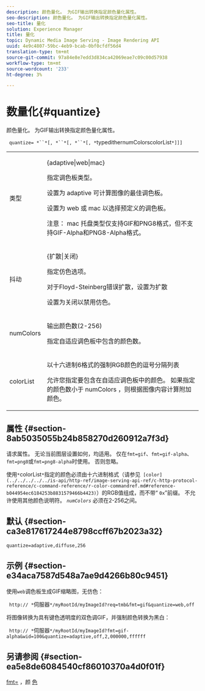 ```yaml
---
description: 颜色量化。 为GIF输出转换指定颜色量化属性。
seo-description: 颜色量化。 为GIF输出转换指定颜色量化属性。
seo-title: 量化
solution: Experience Manager
title: 量化
topic: Dynamic Media Image Serving - Image Rendering API
uuid: 4e9c4807-59bc-4eb9-bcab-0bf0cfdf56d4
translation-type: tm+mt
source-git-commit: 97a84e8e7edd3d834ca42069eae7c09c00d57938
workflow-type: tm+mt
source-wordcount: '233'
ht-degree: 3%

---
```



# 数量化{#quantize}

颜色量化。 为GIF输出转换指定颜色量化属性。

` quantize= *``*[, *``*[, *``*[, *`typedithernumColorscolorList`*]]]`

<table id="table_A669A9058C8043A5BAE80B03A13B015B"> 
 <tbody> 
  <tr> 
   <td colname="col1"> <p> <span class="codeph"> <span class="varname"> 类型  </span> </span> </p> </td> 
   <td colname="col2"> <p> <span class="codeph"> {adaptive|web|mac}  </span> </p> <p>指定调色板类型。 </p> <p>设置为<span class="codeph"> adaptive </span>可计算图像的最佳调色板。 </p> <p>设置为<span class="codeph"> web </span>或<span class="codeph"> mac </span>以选择预定义的调色板。 </p> <p> <p>注意： <span class="codeph"> mac </span>托盘类型仅支持GIF和PNG8格式，但不支持GIF-Alpha和PNG8-Alpha格式。 </p> </p> </td> 
  </tr> 
  <tr> 
   <td colname="col1"> <p> <span class="codeph"> <span class="varname"> 抖动  </span> </span> </p> </td> 
   <td colname="col2"> <p> <span class="codeph"> {扩散|关闭}  </span> </p> <p>指定仿色选项。 </p> <p>对于Floyd-Steinberg错误扩散，设置为<span class="codeph">扩散</span> </p> <p>设置为<span class="codeph">关闭</span>以禁用仿色。 </p> </td> 
  </tr> 
  <tr> 
   <td colname="col1"> <p> <span class="codeph"> <span class="varname"> numColors  </span> </span> </p> </td> 
   <td colname="col2"> <p>输出颜色数(2-256) </p> <p>指定<span class="codeph">自适应</span>调色板中包含的颜色数。 </p> </td> 
  </tr> 
  <tr> 
   <td colname="col1"> <p> <span class="codeph"> <span class="varname"> colorList  </span> </span> </p> </td> 
   <td colname="col2"> <p>以十六进制6格式的强制RGB颜色的逗号分隔列表 </p> <p>允许您指定要包含在<span class="codeph">自适应</span>调色板中的颜色。 如果指定的颜色数小于<span class="codeph"> <span class="varname"> numColors </span> </span>，则根据图像内容计算附加颜色。 </p> </td> 
  </tr> 
 </tbody> 
</table>

## 属性 {#section-8ab5035055b24b858270d260912a7f3d}

请求属性。 无论当前图层设置如何，均适用。 仅在`fmt=gif`、`fmt=gif-alpha`、`fmt=png8`或`fmt=png8-alpha`时使用。 否则忽略。

使用`*`colorList`*`指定的颜色必须由十六进制格式（请参见` [color](../../../../../is-api/http-ref/image-serving-api-ref/c-http-protocol-reference/c-command-reference/r-color-commandref.md#reference-b044954ec6184253b8831579466b4423)`）的RGB值组成，而不带“ `0x`”前缀。 不允许使用其他颜色说明符。 *`numColors`* 必须在2-256之间。

## 默认 {#section-ca3e817617244e8798ccff67b2023a32}

`quantize=adaptive,diffuse,256`

## 示例 {#section-e34aca7587d548a7ae9d4266b80c9451}

使用`web`调色板生成GIF缩略图，无仿色：

` http:// *`伺服器`*/myRootId/myImageId?req=tmb&fmt=gif&quantize=web,off`

将图像转换为具有键色透明度的双色调GIF，并强制颜色转换为黑白：

` http:// *`伺服器`*/myRootId/myImageId?fmt=gif-alpha&wid=100&quantize=adaptive,off,2,000000,ffffff`

## 另请参阅 {#section-ea5e8de6084540cf86010370a4d0f01f}

[fmt=](../../../../../is-api/http-ref/image-serving-api-ref/c-http-protocol-reference/c-command-reference/r-is-http-fmt.md#reference-cdf10043423b45ba9fe15157fb3ae37a) ，颜 [色](/help/aem-is-ir-api/is-api/http-ref/image-serving-api-ref/c-http-protocol-reference/c-data-types/r-is-http-color.md)
